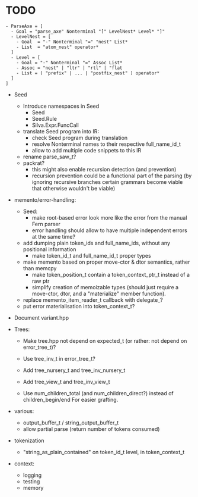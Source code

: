 # TODO

```silva.seed
- ParseAxe = [
  - Goal = "parse_axe" Nonterminal "[" LevelNest* Level* "]"
  - LevelNest = [
    - Goal  = "-" Nonterminal "=" "nest" List*
    - List  = "atom_nest" operator*
  ]
  - Level = [
    - Goal = "-" Nonterminal "=" Assoc List*
    - Assoc = "nest" | "ltr" | "rtl" | "flat
    - List = ( "prefix" | ... | "postfix_nest" ) operator*
  ]
]
```
* Seed
    * Introduce namespaces in Seed
        * Seed
        * Seed.Rule
        * Silva.Expr.FuncCall
    * translate Seed program into IR:
        * check Seed program during translation
        * resolve Nonterminal names to their respective full_name_id_t
        * allow to add multiple code snippets to this IR
    * rename parse_saw_t?
    * packrat?
        * this might also enable recursion detection (and prevention)
        * recursion prevention could be a functional part of the parsing
          (by ignoring recursive branches certain grammars become viable that
          otherwise wouldn't be viable)

* memento/error-handling:
    * Seed:
        * make root-based error look more like the error from the manual Fern parser
        * error handling should allow to have multiple independent errors at the same time?
    * add dumping plain token_ids and full_name_ids, without any positional information
        * make token_id_t and full_name_id_t proper types
    * make memento based on proper move-ctor & dtor semantics, rather than memcpy
        * make token_position_t contain a token_context_ptr_t instead of a raw ptr
        * simplify creation of memoizable types (should just require a move-ctor, dtor, and a
        "materialize" member function).
    * replace memento_item_reader_t callback with delegate_?
    * put error materialisation into token_context_t?

* Document variant.hpp

* Trees:
    * Make tree.hpp not depend on expected_t (or rather: not depend on error_tree_t)?
    * Use tree_inv_t in error_tree_t?
    * Add tree_nursery_t and tree_inv_nursery_t
    * Add tree_view_t and tree_inv_view_t

    * Use num_children_total (and num_children_direct?) instead of children_begin/end
      For easier grafting.

* various:
    * output_buffer_t / string_output_buffer_t
    * allow partial parse (return number of tokens consumed)

* tokenization
    * "string_as_plain_contained" on token_id_t level, in token_context_t

* context:
    * logging
    * testing
    * memory
